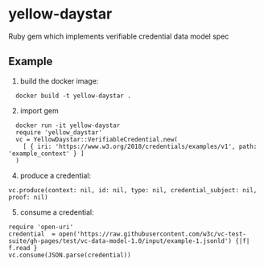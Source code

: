# yellow-daystar
Ruby gem which implements verifiable credential data model spec

## Example

1. build the docker image:

```
  docker build -t yellow-daystar .
```

2. import gem

```
  docker run -it yellow-daystar
  require 'yellow_daystar'
  vc = YellowDaystar::VerifiableCredential.new(
    [ { iri: 'https://www.w3.org/2018/credentials/examples/v1', path: 'example_context' } ]
  )
```

4. produce a credential:

```
vc.produce(context: nil, id: nil, type: nil, credential_subject: nil, proof: nil)
```

5. consume a credential:

```
require 'open-uri'
credential  = open('https://raw.githubusercontent.com/w3c/vc-test-suite/gh-pages/test/vc-data-model-1.0/input/example-1.jsonld') {|f| f.read }
vc.consume(JSON.parse(credential))
```

